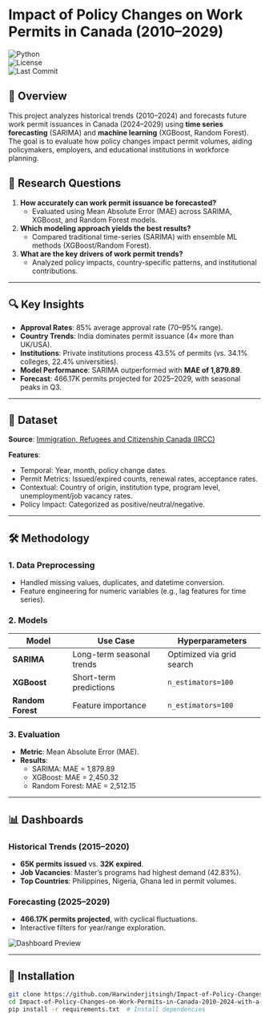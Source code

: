 # Impact of Policy Changes on Work Permits in Canada (2010–2029)  
![Python](https://img.shields.io/badge/Python-3.8%2B-blue?logo=python)  
![License](https://img.shields.io/badge/License-MIT-green)  
![Last Commit](https://img.shields.io/github/last-commit/harwinderjitsingh/Impact-of-Policy-Changes-on-Work-Permits-in-Canada-2010-2024-with-a-5-Year-future-Trends-2024-2029-)  

## 📌 Overview  
This project analyzes historical trends (2010–2024) and forecasts future work permit issuances in Canada (2024–2029) using **time series forecasting** (SARIMA) and **machine learning** (XGBoost, Random Forest). The goal is to evaluate how policy changes impact permit volumes, aiding policymakers, employers, and educational institutions in workforce planning.  

## 🔎 Research Questions  
1. **How accurately can work permit issuance be forecasted?**  
   - Evaluated using Mean Absolute Error (MAE) across SARIMA, XGBoost, and Random Forest models.  
2. **Which modeling approach yields the best results?**  
   - Compared traditional time-series (SARIMA) with ensemble ML methods (XGBoost/Random Forest).  
3. **What are the key drivers of work permit trends?**  
   - Analyzed policy impacts, country-specific patterns, and institutional contributions.  

---

## 🔍 Key Insights  
- **Approval Rates**: 85% average approval rate (70–95% range).  
- **Country Trends**: India dominates permit issuance (4× more than UK/USA).  
- **Institutions**: Private institutions process 43.5% of permits (vs. 34.1% colleges, 22.4% universities).  
- **Model Performance**: SARIMA outperformed with **MAE of 1,879.89**.  
- **Forecast**: 466.17K permits projected for 2025–2029, with seasonal peaks in Q3.  

---

## 📂 Dataset  
**Source**: [Immigration, Refugees and Citizenship Canada (IRCC)](https://open.canada.ca/data/en/dataset/052642bb-3fd9-4828-b608-c81dff7e539c)  

**Features**:  
- Temporal: Year, month, policy change dates.  
- Permit Metrics: Issued/expired counts, renewal rates, acceptance rates.  
- Contextual: Country of origin, institution type, program level, unemployment/job vacancy rates.  
- Policy Impact: Categorized as positive/neutral/negative.  

---

## 🛠️ Methodology  
### 1. **Data Preprocessing**  
- Handled missing values, duplicates, and datetime conversion.  
- Feature engineering for numeric variables (e.g., lag features for time series).  

### 2. **Models**  
| Model          | Use Case                  | Hyperparameters      |  
|----------------|---------------------------|----------------------|  
| **SARIMA**     | Long-term seasonal trends | Optimized via grid search |  
| **XGBoost**    | Short-term predictions    | `n_estimators=100`   |  
| **Random Forest** | Feature importance      | `n_estimators=100`   |  

### 3. **Evaluation**  
- **Metric**: Mean Absolute Error (MAE).  
- **Results**:  
  - SARIMA: MAE = 1,879.89  
  - XGBoost: MAE = 2,450.32  
  - Random Forest: MAE = 2,512.15  

---

## 📊 Dashboards  
### Historical Trends (2015–2020)  
- **65K permits issued** vs. **32K expired**.  
- **Job Vacancies**: Master’s programs had highest demand (42.83%).  
- **Top Countries**: Philippines, Nigeria, Ghana led in permit volumes.  

### Forecasting (2025–2029)  
- **466.17K permits projected**, with cyclical fluctuations.  
- Interactive filters for year/range exploration.  

![Dashboard Preview](media/image21.jpeg)  

---

## 🚀 Installation  
```bash  
git clone https://github.com/Harwinderjitsingh/Impact-of-Policy-Changes-on-Work-Permits-in-Canada-2010-2024-with-a-5-Year-future-Trends-2024-2029-.git  
cd Impact-of-Policy-Changes-on-Work-Permits-in-Canada-2010-2024-with-a-5-Year-future-Trends-2024-2029-  
pip install -r requirements.txt  # Install dependencies  
